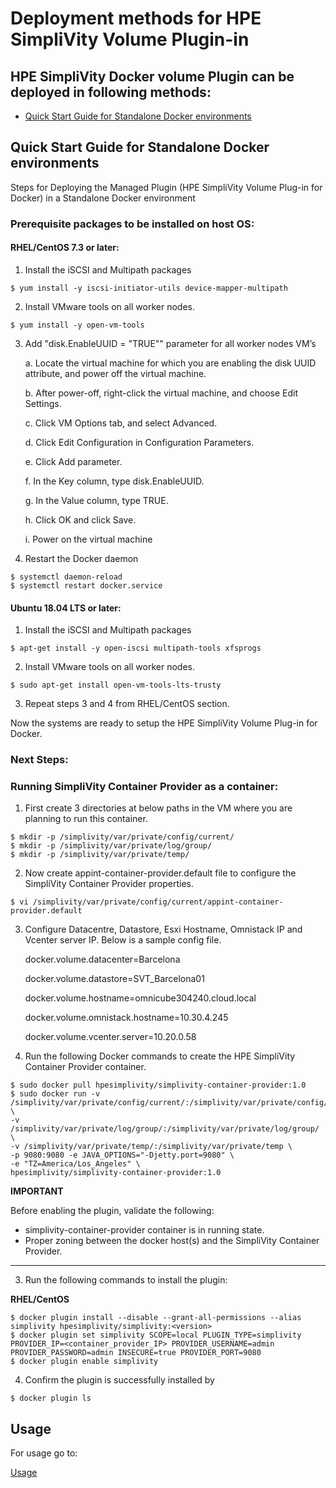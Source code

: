 # Deployment methods for HPE SimpliVity Volume Plugin-in

## HPE SimpliVity Docker volume Plugin can be deployed in following methods:

* [Quick Start Guide for Standalone Docker environments](#docker)

## Quick Start Guide for Standalone Docker environments <a name="docker"></a>

Steps for Deploying the Managed Plugin (HPE SimpliVity Volume Plug-in for Docker) in a Standalone Docker environment

### **Prerequisite packages to be installed on host OS:**

#### RHEL/CentOS 7.3 or later:

1. Install the iSCSI and Multipath packages

```
$ yum install -y iscsi-initiator-utils device-mapper-multipath
```
2. Install VMware tools on all worker nodes.
```
$ yum install -y open-vm-tools
```
3. Add "disk.EnableUUID = "TRUE"" parameter for all worker nodes VM’s

    a.	Locate the virtual machine for which you are enabling the disk UUID attribute, and power off the virtual machine.

    b.	After power-off, right-click the virtual machine, and choose Edit Settings.

    c.	Click VM Options tab, and select Advanced.

    d.	Click Edit Configuration in Configuration Parameters.

    e.	Click Add parameter.

    f.	In the Key column, type disk.EnableUUID.

    g.	In the Value column, type TRUE.

    h.	Click OK and click Save.

    i.	Power on the virtual machine

4. Restart the Docker daemon

```
$ systemctl daemon-reload
$ systemctl restart docker.service
```

#### Ubuntu 18.04 LTS or later:

1. Install the iSCSI and Multipath packages

```
$ apt-get install -y open-iscsi multipath-tools xfsprogs
```

2. Install VMware tools on all worker nodes.
```
$ sudo apt-get install open-vm-tools-lts-trusty
```

3. Repeat steps 3 and 4 from RHEL/CentOS section.

Now the systems are ready to setup the HPE SimpliVity Volume Plug-in for Docker.

### Next Steps:

### Running SimpliVity Container Provider as a container:
1. First create 3 directories at below paths in the VM where you are planning to run this container.
```
$ mkdir -p /simplivity/var/private/config/current/
$ mkdir -p /simplivity/var/private/log/group/
$ mkdir -p /simplivity/var/private/temp/
```
2. Now create appint-container-provider.default file to configure the SimpliVity Container Provider properties.
```
$ vi /simplivity/var/private/config/current/appint-container-provider.default
```   
3. Configure Datacentre, Datastore, Esxi Hostname, Omnistack IP and Vcenter server IP. Below is a sample config file.

   docker.volume.datacenter=Barcelona
   
   docker.volume.datastore=SVT_Barcelona01
   
   docker.volume.hostname=omnicube304240.cloud.local
   
   docker.volume.omnistack.hostname=10.30.4.245
   
   docker.volume.vcenter.server=10.20.0.58

4. Run the following Docker commands to create the HPE SimpliVity Container Provider container.
```
$ sudo docker pull hpesimplivity/simplivity-container-provider:1.0
$ sudo docker run -v /simplivity/var/private/config/current/:/simplivity/var/private/config/current/ \
-v /simplivity/var/private/log/group/:/simplivity/var/private/log/group/ \
-v /simplivity/var/private/temp/:/simplivity/var/private/temp \
-p 9080:9080 -e JAVA_OPTIONS="-Djetty.port=9080" \
-e "TZ=America/Los_Angeles" \
hpesimplivity/simplivity-container-provider:1.0
```

**IMPORTANT**

Before enabling the plugin, validate the following:

* simplivity-container-provider container is in running state.
* Proper zoning between the docker host(s) and the SimpliVity Container Provider.

---

3. Run the following commands to install the plugin:


**RHEL/CentOS**

```
$ docker plugin install --disable --grant-all-permissions --alias simplivity hpesimplivity/simplivity:<version>
$ docker plugin set simplivity SCOPE=local PLUGIN_TYPE=simplivity PROVIDER_IP=<container_provider_IP> PROVIDER_USERNAME=admin PROVIDER_PASSWORD=admin INSECURE=true PROVIDER_PORT=9080
$ docker plugin enable simplivity
```

4. Confirm the plugin is successfully installed by

```
$ docker plugin ls
```

## Usage <a name="usage"></a>

For usage go to:

[Usage](/docs/usage.md)
